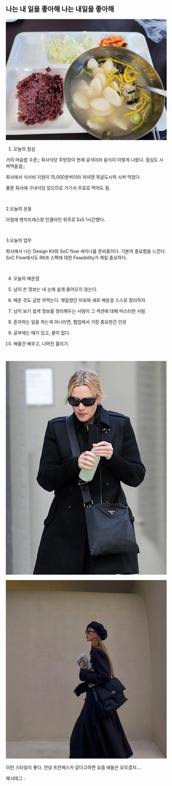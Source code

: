 ## 나는 내 일을 좋아해 나는 내일을 좋아해

![0](./asset/0.png)

1. 오늘의 점심

거의 머슴밥 수준;; 회사식당 주방장이 현재 공석이라 음식이 이렇게 나왔다. 점심도 시켜먹을걸;;

회사에서 식사비 지원이 15,000원씩이라 저녁엔 목살도시락 시켜 먹었다.

물론 회사에 구내식당 있으므로 거기서 무료로 먹어도 됨.

​

2.오늘의 운동

아침에 벤치프레스랑 인클라인 위주로 5x5 1시간했다.

​

3.오늘의 업무

회사에서 나는 Design Kit와 SoC flow 세미나를 준비중이다. 기본의 중요함을 느낀다. SoC Flow에서도 Rtl과 스펙에 대한 Feasibility가 제일 중요하다.

​

4. 오늘의 배운점

1. 남이 쓴 정보는 내 눈에 쉽게 들어오지 않는다.

2. 배운 것도 금방 까먹는다. 헷갈렸던 이유와 새로 배운걸 스스로 정리하자.

3. 남이 보기 쉽게 정보를 정리해두는 사람이 그 섹션에 대해 마스터한 사람.

4. 혼자하는 일을 하는게 아니라면, 협업에서 가장 중요한건 인성

5. 공부에는 때가 있고, 끝이 없다.

6. 배울건 배우고, 나머진 흘리기.

​

![1](./asset/1.png)

![2](./asset/2.png)

이런 스타일이 좋다. 안녕 프란체스카 같다고하면 요즘 애들은 모르겠지....

 해시태그 : 